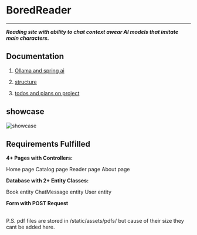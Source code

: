 
# BoredReader

--- 

***Reading site with ability to chat context awear AI models that imitate main characters.***


##  Documentation
1) [Ollama and spring ai](/src/docs/Ollama.md)

2) [structure](/src/docs/Structure.md)

3) [todos and plans on project](/src/docs/TODO.md)



## showcase
![showcase](showcase.gif)


## Requirements Fulfilled

**4+ Pages with Controllers:**

Home page 
Catalog page 
Reader page
About page 



**Database with 2+ Entity Classes:**

Book entity
ChatMessage entity
User entity


**Form with POST Request**

<br>
P.S. pdf files are stored in /static/assets/pdfs/
but cause of their size they cant be added here.


